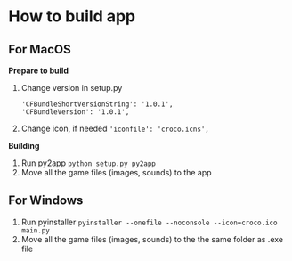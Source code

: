 # How to build app

## For MacOS
**Prepare to build**
1. Change version in setup.py
    ```
    'CFBundleShortVersionString': '1.0.1',
    'CFBundleVersion': '1.0.1',
    ```
1. Change icon, if needed
    `'iconfile': 'croco.icns',`

**Building**
1. Run py2app
    `python setup.py py2app`
1. Move all the game files (images, sounds) to the app


## For Windows
1. Run pyinstaller
    `pyinstaller --onefile --noconsole --icon=croco.ico main.py`
1. Move all the game files (images, sounds) to the the same folder as .exe file
